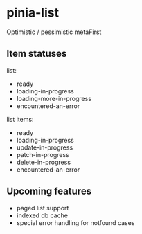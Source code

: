 # pinia-list

Optimistic / pessimistic
metaFirst

## Item statuses

list:
 - ready
 - loading-in-progress
 - loading-more-in-progress
 - encountered-an-error

list items:
 - ready
 - loading-in-progress
 - update-in-progress
 - patch-in-progress
 - delete-in-progress
 - encountered-an-error


## Upcoming features
 - paged list support
 - indexed db cache
 - special error handling for notfound cases
